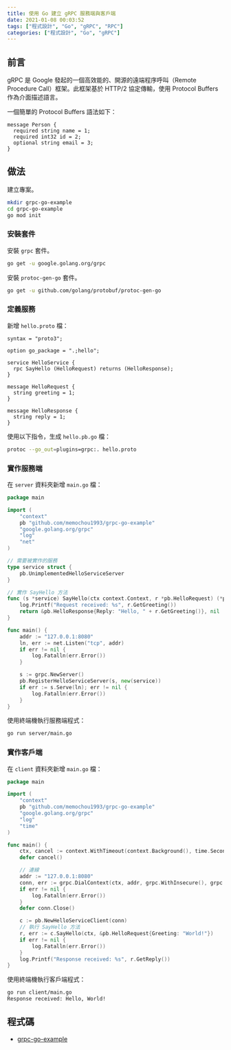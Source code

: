 ```yaml
---
title: 使用 Go 建立 gRPC 服務端與客戶端
date: 2021-01-08 00:03:52
tags: ["程式設計", "Go", "gRPC", "RPC"]
categories: ["程式設計", "Go", "gRPC"]
---
```


## 前言

gRPC 是 Google 發起的一個高效能的、開源的遠端程序呼叫（Remote Procedure Call）框架。此框架基於 HTTP/2 協定傳輸，使用 Protocol Buffers 作為介面描述語言。

一個簡單的 Protocol Buffers 語法如下：

```PROTO
message Person {
  required string name = 1;
  required int32 id = 2;
  optional string email = 3;
}
```

## 做法

建立專案。

```BASH
mkdir grpc-go-example
cd grpc-go-example
go mod init
```

### 安裝套件

安裝 `grpc` 套件。

```BASH
go get -u google.golang.org/grpc
```

安裝 `protoc-gen-go` 套件。

```BASH
go get -u github.com/golang/protobuf/protoc-gen-go
```

### 定義服務

新增 `hello.proto` 檔：

```PROTO
syntax = "proto3";

option go_package = ".;hello";

service HelloService {
  rpc SayHello (HelloRequest) returns (HelloResponse);
}

message HelloRequest {
  string greeting = 1;
}

message HelloResponse {
  string reply = 1;
}
```

使用以下指令，生成 `hello.pb.go` 檔：

```BASH
protoc --go_out=plugins=grpc:. hello.proto
```

### 實作服務端

在 `server` 資料夾新增 `main.go` 檔：

```GO
package main

import (
	"context"
	pb "github.com/memochou1993/grpc-go-example"
	"google.golang.org/grpc"
	"log"
	"net"
)

// 需要被實作的服務
type service struct {
	pb.UnimplementedHelloServiceServer
}

// 實作 SayHello 方法
func (s *service) SayHello(ctx context.Context, r *pb.HelloRequest) (*pb.HelloResponse, error) {
	log.Printf("Request received: %s", r.GetGreeting())
	return &pb.HelloResponse{Reply: "Hello, " + r.GetGreeting()}, nil
}

func main() {
	addr := "127.0.0.1:8080"
	ln, err := net.Listen("tcp", addr)
	if err != nil {
		log.Fatalln(err.Error())
	}

	s := grpc.NewServer()
	pb.RegisterHelloServiceServer(s, new(service))
	if err := s.Serve(ln); err != nil {
		log.Fatalln(err.Error())
	}
}
```

使用終端機執行服務端程式：

```BASH
go run server/main.go
```

### 實作客戶端

在 `client` 資料夾新增 `main.go` 檔：

```GO
package main

import (
	"context"
	pb "github.com/memochou1993/grpc-go-example"
	"google.golang.org/grpc"
	"log"
	"time"
)

func main() {
	ctx, cancel := context.WithTimeout(context.Background(), time.Second)
	defer cancel()

	// 連線
	addr := "127.0.0.1:8080"
	conn, err := grpc.DialContext(ctx, addr, grpc.WithInsecure(), grpc.WithBlock())
	if err != nil {
		log.Fatalln(err.Error())
	}
	defer conn.Close()

	c := pb.NewHelloServiceClient(conn)
	// 執行 SayHello 方法
	r, err := c.SayHello(ctx, &pb.HelloRequest{Greeting: "World!"})
	if err != nil {
		log.Fatalln(err.Error())
	}
	log.Printf("Response received: %s", r.GetReply())
}
```

使用終端機執行客戶端程式：

```BASH
go run client/main.go
Response received: Hello, World!
```

## 程式碼

- [grpc-go-example](https://github.com/memochou1993/grpc-go-example)
